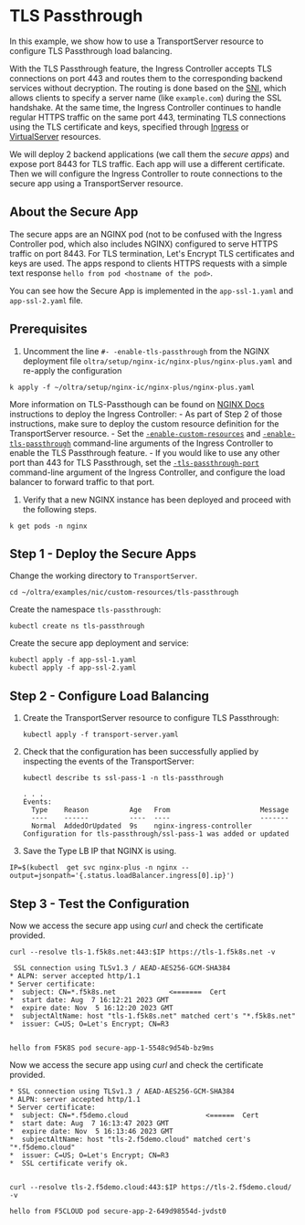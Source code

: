 # TLS Passthrough

In this example, we show how to use a TransportServer resource to configure TLS Passthrough load balancing.

With the TLS Passthrough feature, the Ingress Controller accepts TLS connections on port 443 and routes them to the
corresponding backend services without decryption. The routing is done based on the
[SNI](https://en.wikipedia.org/wiki/Server_Name_Indication), which allows clients to specify a server name (like
`example.com`) during the SSL handshake. At the same time, the Ingress Controller continues to handle regular HTTPS
traffic on the same port 443, terminating TLS connections using the TLS certificate and keys, specified through
[Ingress](https://docs.nginx.com/nginx-ingress-controller/configuration/ingress-resources/basic-configuration/) or
[VirtualServer](https://docs.nginx.com/nginx-ingress-controller/configuration/virtualserver-and-virtualserverroute-resources/)
resources.

We will deploy 2 backend applications (we call them the *secure apps*) and expose port 8443 for TLS traffic. Each app will use a different certificate. 
Then we will configure the Ingress Controller to route connections to the secure app using a TransportServer resource.

## About the Secure App

The secure apps are an NGINX pod (not to be confused with the Ingress Controller pod, which also includes NGINX)
configured to serve HTTPS traffic on port 8443. For TLS termination, Let's Encrypt TLS certificates and keys are used. The apps respond to clients HTTPS requests with a simple text response `hello from pod <hostname of the pod>`.

You can see how the Secure App is implemented in the `app-ssl-1.yaml` and `app-ssl-2.yaml` file.

## Prerequisites
 
1. Uncomment the line `#- -enable-tls-passthrough` from the NGINX deployment file `oltra/setup/nginx-ic/nginx-plus/nginx-plus.yaml` and re-apply the configuration
```
k apply -f ~/oltra/setup/nginx-ic/nginx-plus/nginx-plus.yaml
``` 
   More information on TLS-Passthough can be found on [NGINX Docs](https://docs.nginx.com/nginx-ingress-controller/installation/installation-with-manifests/)
   instructions to deploy the Ingress Controller:
    - As part of Step 2 of those instructions, make sure to deploy the custom resource definition for the
      TransportServer resource.
    - Set the
      [`-enable-custom-resources`](https://docs.nginx.com/nginx-ingress-controller/configuration/global-configuration/command-line-arguments/#cmdoption-enable-custom-resources)
      and
      [`-enable-tls-passthrough`](https://docs.nginx.com/nginx-ingress-controller/configuration/global-configuration/command-line-arguments/#cmdoption-enable-tls-passthrough)
      command-line arguments of the Ingress Controller to enable the TLS Passthrough feature.
    - If you would like to use any other port than 443 for TLS Passthrough, set
      the [`-tls-passthrough-port`](https://docs.nginx.com/nginx-ingress-controller/configuration/global-configuration/command-line-arguments/#cmdoption-tls-passthrough-port)
      command-line argument of the Ingress Controller, and configure the load balancer to forward traffic to that port.

1. Verify that a new NGINX instance has been deployed and proceed with the following steps.
```
k get pods -n nginx
``` 

## Step 1 - Deploy the Secure Apps

Change the working directory to `TransportServer`.
```
cd ~/oltra/examples/nic/custom-resources/tls-passthrough
```

Create the namespace `tls-passthrough`:
```console
kubectl create ns tls-passthrough
```

Create the secure app deployment and service:

```console
kubectl apply -f app-ssl-1.yaml
kubectl apply -f app-ssl-2.yaml
```

## Step 2 - Configure Load Balancing

1. Create the TransportServer resource to configure TLS Passthrough:

    ```console
    kubectl apply -f transport-server.yaml
    ```

1. Check that the configuration has been successfully applied by inspecting the events of the TransportServer:

    ```console
    kubectl describe ts ssl-pass-1 -n tls-passthrough
    ```

    ```text
    . . .
    Events:
      Type    Reason          Age   From                      Message
      ----    ------          ----  ----                      -------
      Normal  AddedOrUpdated  9s    nginx-ingress-controller  Configuration for tls-passthrough/ssl-pass-1 was added or updated
    ```

1. Save the Type LB IP that NGINX is using.
```
IP=$(kubectl  get svc nginx-plus -n nginx --output=jsonpath='{.status.loadBalancer.ingress[0].ip}')
```


## Step 3 - Test the Configuration

Now we access the secure app using *curl* and check the certificate provided.

```console
curl --resolve tls-1.f5k8s.net:443:$IP https://tls-1.f5k8s.net -v
```

```text
 SSL connection using TLSv1.3 / AEAD-AES256-GCM-SHA384
* ALPN: server accepted http/1.1
* Server certificate:
*  subject: CN=*.f5k8s.net             <=======  Cert
*  start date: Aug  7 16:12:21 2023 GMT
*  expire date: Nov  5 16:12:20 2023 GMT
*  subjectAltName: host "tls-1.f5k8s.net" matched cert's "*.f5k8s.net"
*  issuer: C=US; O=Let's Encrypt; CN=R3


hello from F5K8S pod secure-app-1-5548c9d54b-bz9ms
```


Now we access the secure app using *curl* and check the certificate provided.

```console
* SSL connection using TLSv1.3 / AEAD-AES256-GCM-SHA384
* ALPN: server accepted http/1.1
* Server certificate:   
*  subject: CN=*.f5demo.cloud                   <======  Cert
*  start date: Aug  7 16:13:47 2023 GMT
*  expire date: Nov  5 16:13:46 2023 GMT
*  subjectAltName: host "tls-2.f5demo.cloud" matched cert's "*.f5demo.cloud"
*  issuer: C=US; O=Let's Encrypt; CN=R3
*  SSL certificate verify ok.


curl --resolve tls-2.f5demo.cloud:443:$IP https://tls-2.f5demo.cloud/ -v
```

```text
hello from F5CLOUD pod secure-app-2-649d98554d-jvdst0
```
